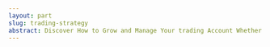 ```yaml
---
layout: part
slug: trading-strategy
abstract: Discover How to Grow and Manage Your trading Account Whether Big or Small Using my Proven Strategy that follow the Industry Professionals and Banks 
---
```

